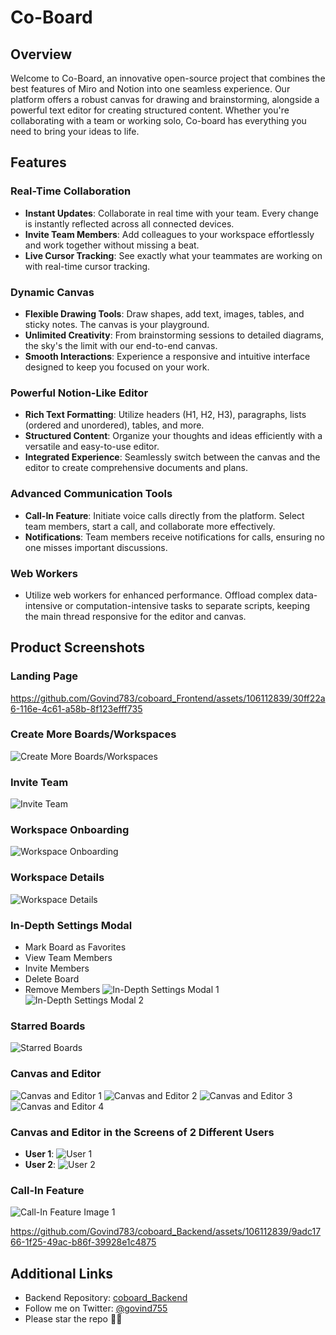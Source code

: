 # Co-Board

## Overview

Welcome to Co-Board, an innovative open-source project that combines the best features of Miro and Notion into one seamless experience. Our platform offers a robust canvas for drawing and brainstorming, alongside a powerful text editor for creating structured content. Whether you're collaborating with a team or working solo, Co-board has everything you need to bring your ideas to life.

## Features

### Real-Time Collaboration

- **Instant Updates**: Collaborate in real time with your team. Every change is instantly reflected across all connected devices.
- **Invite Team Members**: Add colleagues to your workspace effortlessly and work together without missing a beat.
- **Live Cursor Tracking**: See exactly what your teammates are working on with real-time cursor tracking.

### Dynamic Canvas

- **Flexible Drawing Tools**: Draw shapes, add text, images, tables, and sticky notes. The canvas is your playground.
- **Unlimited Creativity**: From brainstorming sessions to detailed diagrams, the sky's the limit with our end-to-end canvas.
- **Smooth Interactions**: Experience a responsive and intuitive interface designed to keep you focused on your work.

### Powerful Notion-Like Editor

- **Rich Text Formatting**: Utilize headers (H1, H2, H3), paragraphs, lists (ordered and unordered), tables, and more.
- **Structured Content**: Organize your thoughts and ideas efficiently with a versatile and easy-to-use editor.
- **Integrated Experience**: Seamlessly switch between the canvas and the editor to create comprehensive documents and plans.

### Advanced Communication Tools

- **Call-In Feature**: Initiate voice calls directly from the platform. Select team members, start a call, and collaborate more effectively.
- **Notifications**: Team members receive notifications for calls, ensuring no one misses important discussions.

### Web Workers

- Utilize web workers for enhanced performance. Offload complex data-intensive or computation-intensive tasks to separate scripts, keeping the main thread responsive for the editor and canvas.

## Product Screenshots

### Landing Page
https://github.com/Govind783/coboard_Frontend/assets/106112839/30ff22a6-116e-4c61-a58b-8f123efff735



### Create More Boards/Workspaces
![Create More Boards/Workspaces](https://live.staticflickr.com/65535/53753210141_f751035d4a_h.jpg)

### Invite Team
![Invite Team](https://live.staticflickr.com/65535/53756064688_3a5d5acc85_h.jpg)

### Workspace Onboarding
![Workspace Onboarding](https://live.staticflickr.com/65535/53756126208_7e286d74a3_h.jpg)

### Workspace Details
![Workspace Details](https://live.staticflickr.com/65535/53753400883_a0589ac397_h.jpg)

### In-Depth Settings Modal
- Mark Board as Favorites
- View Team Members
- Invite Members
- Delete Board
- Remove Members
![In-Depth Settings Modal 1](https://live.staticflickr.com/65535/53753536939_35e0c2d69b_h.jpg)
![In-Depth Settings Modal 2](https://live.staticflickr.com/65535/53753536909_788d2eb3af_h.jpg)

### Starred Boards
![Starred Boards](https://live.staticflickr.com/65535/53753624375_9ea6e65fd4_h.jpg)

### Canvas and Editor
![Canvas and Editor 1](https://live.staticflickr.com/65535/53753400948_2cd3d9e8b1_h.jpg)
![Canvas and Editor 2](https://live.staticflickr.com/65535/53753536964_7282f1fa85_h.jpg)
![Canvas and Editor 3](https://live.staticflickr.com/65535/53752292672_e81a2e55b9_h.jpg)
![Canvas and Editor 4](https://live.staticflickr.com/31337/53753401213_5c78acd616_b.jpg)

### Canvas and Editor in the Screens of 2 Different Users
- **User 1**: ![User 1](https://live.staticflickr.com/65535/53753624485_f849500686_b.jpg)
- **User 2**: ![User 2](https://live.staticflickr.com/65535/53753537109_b57c44b8a3_b.jpg)

### Call-In Feature
![Call-In Feature Image 1](https://live.staticflickr.com/65535/53753624485_f849500686_b.jpg)

https://github.com/Govind783/coboard_Backend/assets/106112839/9adc1766-1f25-49ac-b86f-39928e1c4875


## Additional Links

- Backend Repository: [coboard_Backend](https://github.com/Govind783/coboard_Backend)
- Follow me on Twitter: [@govind755](https://x.com/govind755)
- Please star the repo 🌟🚀
